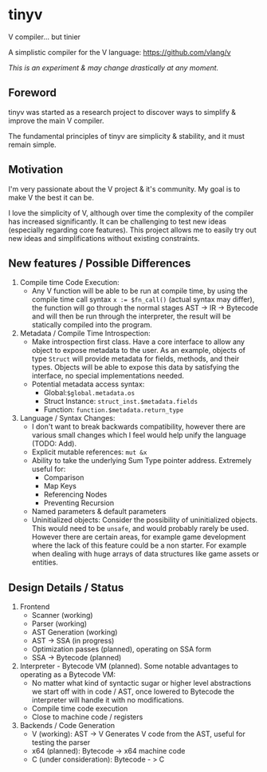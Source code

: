 # tinyv
V compiler... but tinier

A simplistic compiler for the V language: https://github.com/vlang/v

*This is an experiment & may change drastically at any moment.*

## Foreword
tinyv was started as a research project to discover ways to simplify & improve the main V compiler.

The fundamental principles of tinyv are simplicity & stability, and it must remain simple.

## Motivation
I'm very passionate about the V project & it's community. My goal is to make V the best it can be.

I love the simplicity of V, although over time the complexity of the compiler has increased significantly. It can be challenging to test new ideas (especially regarding core features). This project allows me to easily try out new ideas and simplifications without existing constraints.

## New features / Possible Differences
1. Compile time Code Execution:
   - Any V function will be able to be run at compile time, by using the compile time call syntax `x := $fn_call()` (actual syntax may differ), the function will go through the normal stages AST -> IR -> Bytecode and will then be run through the interpreter, the result will be statically compiled into the program.
2. Metadata / Compile Time Introspection:
   - Make introspection first class. Have a core interface to allow any object to expose metadata to the user. As an example, objects of type `Struct` will provide metadata for fields, methods, and their types. Objects will be able to expose this data by satisfying the interface, no special implementations needed.
   - Potential metadata access syntax:
      - Global:`$global.metadata.os`
      - Struct Instance: `struct_inst.$metadata.fields`
      - Function: `function.$metadata.return_type`
3. Language / Syntax Changes:
   - I don't want to break backwards compatibility, however there are various small changes which I feel would help unify the language (TODO: Add).
   - Explicit mutable references: `mut &x`
   - Ability to take the underlying Sum Type pointer address. Extremely useful for:
      - Comparison
      - Map Keys
      - Referencing Nodes
      - Preventing Recursion
   - Named parameters & default parameters
   - Uninitialized objects: Consider the possibility of uninitialized objects. This would need to be `unsafe`, and would probably rarely be used. However there are certain areas, for example game development where the lack of this feature could be a non starter. For example when dealing with huge arrays of data structures like game assets or entities.

## Design Details / Status
1. Frontend
   - Scanner (working)
   - Parser (working)
   - AST Generation (working)
   - AST -> SSA (in progress)
   - Optimization passes (planned), operating on SSA form
   - SSA -> Bytecode (planned)
2. Interpreter - Bytecode VM (planned). Some notable advantages to operating as a Bytecode VM:
   - No matter what kind of syntactic sugar or higher level abstractions we start off with in code / AST, once lowered to Bytecode the interpreter will handle it with no modifications.
   - Compile time code execution
   - Close to machine code / registers
3. Backends / Code Generation
   - V (working): AST -> V Generates V code from the AST, useful for testing the parser
   - x64 (planned): Bytecode -> x64 machine code
   - C (under consideration): Bytecode - > C